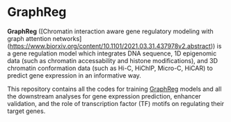 # GraphReg

**GraphReg** ([Chromatin interaction aware gene regulatory modeling with graph attention networks] (https://www.biorxiv.org/content/10.1101/2021.03.31.437978v2.abstract)) is a gene regulation model which integrates DNA sequence, 1D epigenomic data (such as chromatin accessability and histone modifications), and 3D chromatin conformation data (such as Hi-C, HiChIP, Micro-C, HiCAR) to predict gene expression in an informative way.


This repository contains all the codes for training [GraphReg](https://www.biorxiv.org/content/10.1101/2021.03.31.437978v2.abstract) models and all the downstream analyses for gene expression prediction, enhancer validation, and the role of transcription factor (TF) motifs on regulating their target genes. 

